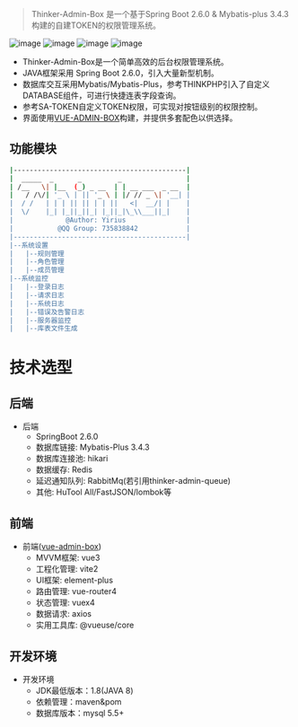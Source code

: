 > Thinker-Admin-Box 是一个基于Spring Boot 2.6.0 & Mybatis-plus 3.4.3 构建的自建TOKEN的权限管理系统。

![image](https://img.shields.io/badge/build-success-brightgreen.svg?longCache=true&style=flat-square)
![image](https://img.shields.io/badge/license-Apache%202-4EB1BA.svg?longCache=true&style=flat-square)
![image](https://img.shields.io/badge/springboot-2.6.0-yellow.svg?longCache=true&style=popout-square)
![image](https://img.shields.io/badge/mybatisPlus-3.4.3-blue.svg?longCache=true&style=popout-square)

- Thinker-Admin-Box是一个简单高效的后台权限管理系统。
- JAVA框架采用 Spring Boot 2.6.0，引入大量新型机制。
- 数据库交互采用Mybatis/Mybatis-Plus，参考THINKPHP引入了自定义DATABASE组件，可进行快捷连表字段查询。
- 参考SA-TOKEN自定义TOKEN权限，可实现对按钮级别的权限控制。
- 界面使用[VUE-ADMIN-BOX](https://github.com/yirius/vue-admin-box/tree/thinker)构建，并提供多套配色以供选择。

## 功能模块
```bash
|-------------------------------------------|  
|  _____  _      _         _                |  
| /__   \| |__  (_) _ __  | | __ ___  _ __  |  
|   / /\/| '_ \ | || '_ \ | |/ // _ \| '__| |  
|  / /   | | | || || | | ||   <|  __/| |    |  
|  \/    |_| |_||_||_| |_||_|\_\\___||_|    |  
|             @Author: Yirius               |  
|           @QQ Group: 735838842            |  
|-------------------------------------------|
|--系统设置
|   |--规则管理
|   |--角色管理
|   |--成员管理
|--系统监控
|   |--登录日志
|   |--请求日志
|   |--系统日志
|   |--错误及告警日志
|   |--服务器监控
|   |--库表文件生成
```

# 技术选型
## 后端
- 后端
  - SpringBoot 2.6.0
  - 数据库链接: Mybatis-Plus 3.4.3
  - 数据库连接池: hikari
  - 数据缓存: Redis
  - 延迟通知队列: RabbitMq(若引用thinker-admin-queue)
  - 其他: HuTool All/FastJSON/lombok等

## 前端
- 前端([vue-admin-box](https://github.com/cmdparkour/vue-admin-box))
  - MVVM框架: vue3
  - 工程化管理: vite2
  - UI框架: element-plus
  - 路由管理: vue-router4
  - 状态管理: vuex4
  - 数据请求: axios
  - 实用工具库: @vueuse/core

## 开发环境
- 开发环境
  - JDK最低版本：1.8(JAVA 8)
  - 依赖管理：maven&pom
  - 数据库版本：mysql 5.5+

